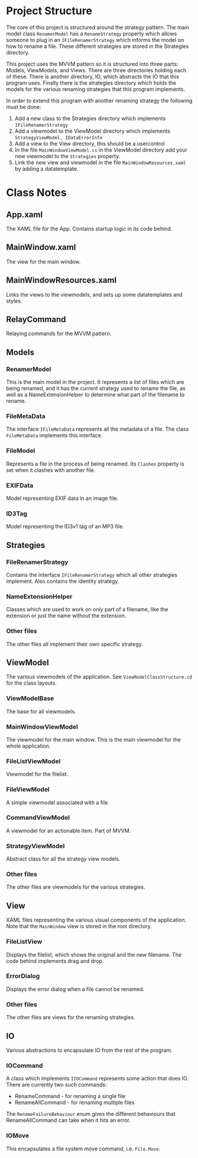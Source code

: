 ﻿# Project Structure

The core of this project is structured around the strategy pattern.  The main model class `RenamerModel`
has a `RenameStrategy` property which allows someone to plug in an `IFileRenamerStrategy` which informs
the model on how to rename a file.  These different strategies are stored in the Strategies directory.

This project uses the MVVM pattern so it is structured into three parts: Models, ViewModels, and Views.
There are three directories holding each of these.  There is another directory, IO, which abstracts
the IO that this program uses.  Finally there is the strategies directory which holds the models
for the various renaming strategies that this program implements.

In order to extend this program with another renaming strategy the following must be done:

1. Add a new class to the Strategies directory which implements `IFileRenamerStrategy`
2. Add a viewmodel to the ViewModel directory which implements `StrategyViewModel, IDataErrorInfo`
3. Add a view to the View directory, this should be a usercontrol
4. In the file `MainWindowViewModel.cs` in the ViewModel directory add your new viewmodel to the `Strategies` property.
5. Link the new view and viewmodel in the file `MainWindowResources.xaml` by adding a datatemplate.


# Class Notes

## App.xaml

The XAML file for the App.  Contains startup logic in its code behind.

## MainWindow.xaml

The view for the main window.

## MainWindowResources.xaml

Links the views to the viewmodels, and sets up some datatemplates and styles.

## RelayCommand

Relaying commands for the MVVM pattern.

## Models

### RenamerModel

This is the main model in the project.  It represents a list of files which are being renamed,
and it has the current strategy used to rename the file, as well as a NameExtensionHelper to
determine what part of the filename to rename.

### FileMetaData

The interface `IFileMetaData` represents all the metadata of a file.
The class `FileMetaData` implements this interface.

### FileModel

Represents a file in the process of being renamed.  Its `Clashes` property is set when it
clashes with another file.

### EXIFData

Model representing EXIF data in an image file.

### ID3Tag

Model representing the ID3v1 tag of an MP3 file.

## Strategies

### FileRenamerStrategy

Contains the interface `IFileRenamerStrategy` which all other strategies implement.  Also contains
the identity strategy.

### NameExtensionHelper

Classes which are used to work on only part of a filename, like the extension or just the name without
the extension.

### Other files

The other files all implement their own specific strategy.

## ViewModel

The various viewmodels of the application.  See `ViewModelClassStructure.cd` for the class layouts.

### ViewModelBase

The base for all viewmodels.

### MainWindowViewModel

The viewmodel for the main window.  This is the main viewmodel for the whole application.

### FileListViewModel

Viewmodel for the filelist.

### FileViewModel

A simple viewmodel associated with a file.

### CommandViewModel

A viewmodel for an actionable item.  Part of MVVM.

### StrategyViewModel

Abstract class for all the strategy view models.

### Other files

The other files are viewmodels for the various strategies.

## View

XAML files representing the various visual components of the application.  Note that the `MainWindow` view is
stored in the root directory.

### FileListView

Displays the filelist, which shows the original and the new filename.  The code behind implements drag and drop.

### ErrorDialog

Displays the error dialog when a file cannot be renamed.

### Other files

The other files are views for the renaming strategies.

## IO

Various abstractions to encapsulate IO from the rest of the program.

### IOCommand

A class which implements `IIOCommand` represents some action that does IO.  There are currently two such commands:
* RenameCommand    - for renaming a single file
* RenameAllCommand - for renaming multiple files

The `RenameFailureBehaviour` enum gives the different behaviours that RenameAllCommand can take when it hits an error.

### IOMove

This encapsulates a file system move command, i.e. `File.Move`.
